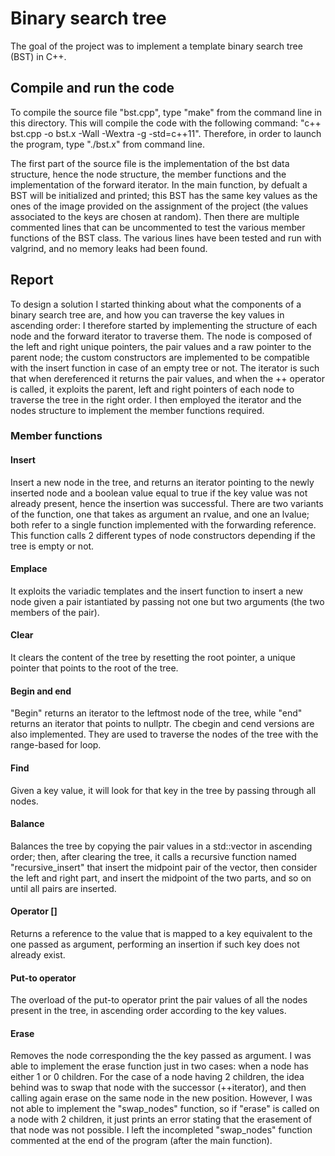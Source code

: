 # Binary search tree
The goal of the project was to implement a template binary search tree (BST) in C++.

## Compile and run the code

To compile the source file "bst.cpp", type "make" from the command line in this directory.
This will compile the code with the following command: "c++ bst.cpp -o bst.x -Wall -Wextra -g -std=c++11".
Therefore, in order to launch the program, type "./bst.x" from command line.

The first part of the source file is the implementation of the bst data structure, hence the node structure, the member functions and the implementation of the forward iterator. In the main function, by defualt a BST will be initialized and printed; this BST has the same key values as the ones of the image provided on the assignment of the project (the values associated to the keys are chosen at random). Then there are multiple commented lines that can be uncommented to test the various member functions of the BST class.
The various lines have been tested and run with valgrind, and no memory leaks had been found.


## Report

To design a solution I started thinking about what the components of a binary search tree are, and how you can traverse the key values in ascending order: I therefore started by implementing the structure of each node and the forward iterator to traverse them.
The node is composed of the left and right unique pointers, the pair values and a raw pointer to the parent node; the custom constructors are implemented to be compatible with the insert function in case of an empty tree or not.
The iterator is such that when dereferenced it returns the pair values, and when the ++ operator is called, it exploits the parent, left and right pointers of each node to traverse the tree in the right order. I then employed the iterator and the nodes structure to implement the member functions required.

### Member functions
#### Insert
Insert a new node in the tree, and returns an iterator pointing to the newly inserted node and a boolean value equal to true if the key value was not already present, hence the insertion was successful. There are two variants of the function, one that takes as argument an rvalue, and one an lvalue; both refer to a single function implemented with the forwarding reference. This function calls 2 different types of node constructors depending if the tree is empty or not. 

#### Emplace
It exploits the variadic templates and the insert function to insert a new node given a pair istantiated by passing not one but two arguments (the two members of the pair).

#### Clear
It clears the content of the tree by resetting the root pointer, a unique pointer that points to the root of the tree.

#### Begin and end
"Begin" returns an iterator to the leftmost node of the tree, while "end" returns an iterator that points to nullptr. The cbegin and cend versions are also implemented. They are used to traverse the nodes of the tree with the range-based for loop.

#### Find
Given a key value, it will look for that key in the tree by passing through all nodes.

#### Balance
Balances the tree by copying the pair values in a std::vector in ascending order; then, after clearing the tree, it calls a recursive function named "recursive_insert" that insert the midpoint pair of the vector, then consider the left and right part, and insert the midpoint of the two parts, and so on until all pairs are inserted.

#### Operator []
Returns a reference to the value that is mapped to a key equivalent to the one passed as argument, performing an insertion if such key does not already exist.

#### Put-to operator
The overload of the put-to operator print the pair values of all the nodes present in the tree, in ascending order according to the key values.

#### Erase
Removes the node corresponding the the key passed as argument.
I was able to implement the erase function just in two cases: when a node has either 1 or 0 children. For the case of a node having 2 children, the idea behind was to swap that node with the successor (++iterator), and then calling again erase on the same node in the new position. However, I was not able to implement the "swap_nodes" function, so if "erase" is called on a node with 2 children, it just prints an error stating that the erasement of that node was not possible.
I left the incompleted "swap_nodes" function commented at the end of the program (after the main function).

















